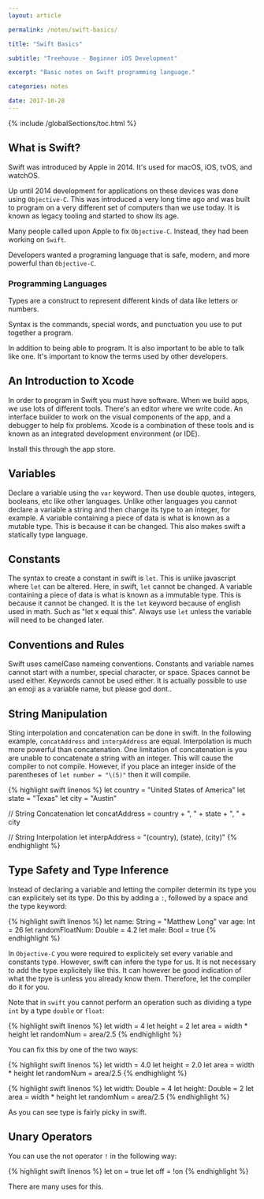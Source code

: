 ```yaml
---
layout: article

permalink: /notes/swift-basics/

title: "Swift Basics"

subtitle: "Treehouse - Beginner iOS Development"

excerpt: "Basic notes on Swift programming language."

categories: notes

date: 2017-10-28
---
```


{% include /globalSections/toc.html %}

## What is Swift?

Swift was introduced by Apple in 2014. It's used for macOS, iOS, tvOS, and watchOS.

Up until 2014 development for applications on these devices was done using `Objective-C`. This was introduced a very long time ago and was built to program on a very different set of computers than we use today. It is known as legacy tooling and started to show its age.

Many people called upon Apple to fix `Objective-C`. Instead, they had been working on `Swift`.

Developers wanted a programing language that is safe, modern, and more powerful than `Objective-C`.

### Programming Languages

Types are a construct to represent different kinds of data like letters or numbers.

Syntax is the commands, special words, and punctuation you use to put together a program.

In addition to being able to program. It is also important to be able to talk like one. It's important to know the terms used by other developers.

## An Introduction to Xcode

In order to program in Swift you must have software. When we build apps, we use lots of different tools. There's an editor where we write code. An interface builder to work on the visual components of the app, and a debugger to help fix problems. Xcode is a combination of these tools and is known as an integrated development environment (or IDE).

Install this through the app store.

## Variables

Declare a variable using the `var` keyword. Then use double quotes, integers, booleans, etc like other languages. Unlike other languages you cannot declare a variable a string and then change its type to an integer, for example. A variable containing a piece of data is what is known as a mutable type. This is because it can be changed. This also makes swift a statically type language.

## Constants

The syntax to create a constant in swift is `let`. This is unlike javascript where `let` can be altered. Here, in swift, `let` cannot be changed. A variable containing a piece of data is what is known as a immutable type. This is because it cannot be changed. It is the `let` keyword because of english used in math. Such as "let x equal this". Always use `let` unless the variable will need to be changed later.

## Conventions and Rules

Swift uses camelCase nameing conventions. Constants and variable names cannot start with a number, special character, or space. Spaces cannot be used either. Keywords cannot be used either. It is actually possible to use an emoji as a variable name, but please god dont..

## String Manipulation

Sting interpolation and concatenation can be done in swift. In the following example, `concatAddress` and `interpAddress` are equal. Interpolation is much more powerful than concatenation. One limitation of concatenation is you are unable to concatenate a string with an integer. This will cause the compiler to not compile. However, if you place an integer inside of the parentheses of `let number = "\(5)"` then it will compile.

{% highlight swift linenos %}
let country = "United States of America"
let state = "Texas"
let city = "Austin"

// String Concatenation
let concatAddress = country + ", " + state + ", " + city

// String Interpolation
let interpAddress = "\(country), \(state), \(city)"
{% endhighlight %}

## Type Safety and Type Inference

Instead of declaring a variable and letting the compiler determin its type you can explicitely set its type. Do this by adding a `:`, followed by a space and the type keyword:

{% highlight swift linenos %}
let name: String = "Matthew Long"
var age: Int = 26
let randomFloatNum: Double = 4.2
let male: Bool = true
{% endhighlight %}

In `Objective-C` you were required to explicitely set every variable and constants type. However, swift can infere the type for us. It is not necessary to add the type explicitely like this. It can however be good indication of what the tpye is unless you already know them. Therefore, let the compiler do it for you.

Note that in `swift` you cannot perform an operation such as dividing a type `int` by a type `double` or `float`:

{% highlight swift linenos %}
let width = 4
let height = 2
let area = width * height
let randomNum = area/2.5
{% endhighlight %}

You can fix this by one of the two ways:

{% highlight swift linenos %}
let width = 4.0
let height = 2.0
let area = width * height
let randomNum = area/2.5
{% endhighlight %}

{% highlight swift linenos %}
let width: Double = 4
let height: Double = 2
let area = width * height
let randomNum = area/2.5
{% endhighlight %}

As you can see type is fairly picky in swift.

## Unary Operators

You can use the not operator `!` in the following way:

{% highlight swift linenos %}
let on = true
let off = !on
{% endhighlight %}

There are many uses for this.